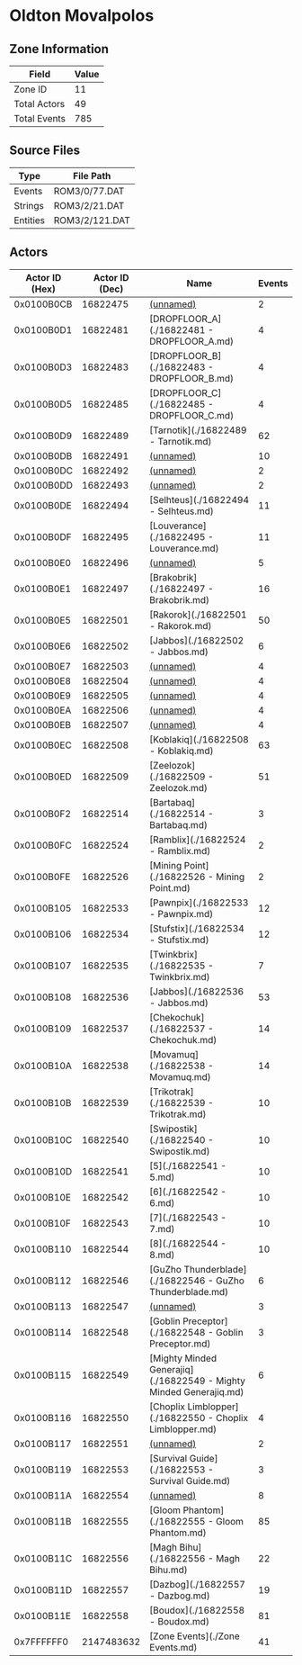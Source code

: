 # Oldton Movalpolos

## Zone Information

| Field        |   Value |
|--------------|---------|
| Zone ID      |      11 |
| Total Actors |      49 |
| Total Events |     785 |

## Source Files

| Type     | File Path      |
|----------|----------------|
| Events   | ROM3/0/77.DAT  |
| Strings  | ROM3/2/21.DAT  |
| Entities | ROM3/2/121.DAT |

## Actors

| Actor ID (Hex)   |   Actor ID (Dec) | Name                                                               |   Events |
|------------------|------------------|--------------------------------------------------------------------|----------|
| 0x0100B0CB       |         16822475 | [(unnamed)](./16822475.md)                                         |        2 |
| 0x0100B0D1       |         16822481 | [DROPFLOOR_A](./16822481 - DROPFLOOR_A.md)                         |        4 |
| 0x0100B0D3       |         16822483 | [DROPFLOOR_B](./16822483 - DROPFLOOR_B.md)                         |        4 |
| 0x0100B0D5       |         16822485 | [DROPFLOOR_C](./16822485 - DROPFLOOR_C.md)                         |        4 |
| 0x0100B0D9       |         16822489 | [Tarnotik](./16822489 - Tarnotik.md)                               |       62 |
| 0x0100B0DB       |         16822491 | [(unnamed)](./16822491.md)                                         |       10 |
| 0x0100B0DC       |         16822492 | [(unnamed)](./16822492.md)                                         |        2 |
| 0x0100B0DD       |         16822493 | [(unnamed)](./16822493.md)                                         |        2 |
| 0x0100B0DE       |         16822494 | [Selhteus](./16822494 - Selhteus.md)                               |       11 |
| 0x0100B0DF       |         16822495 | [Louverance](./16822495 - Louverance.md)                           |       11 |
| 0x0100B0E0       |         16822496 | [(unnamed)](./16822496.md)                                         |        5 |
| 0x0100B0E1       |         16822497 | [Brakobrik](./16822497 - Brakobrik.md)                             |       16 |
| 0x0100B0E5       |         16822501 | [Rakorok](./16822501 - Rakorok.md)                                 |       50 |
| 0x0100B0E6       |         16822502 | [Jabbos](./16822502 - Jabbos.md)                                   |        6 |
| 0x0100B0E7       |         16822503 | [(unnamed)](./16822503.md)                                         |        4 |
| 0x0100B0E8       |         16822504 | [(unnamed)](./16822504.md)                                         |        4 |
| 0x0100B0E9       |         16822505 | [(unnamed)](./16822505.md)                                         |        4 |
| 0x0100B0EA       |         16822506 | [(unnamed)](./16822506.md)                                         |        4 |
| 0x0100B0EB       |         16822507 | [(unnamed)](./16822507.md)                                         |        4 |
| 0x0100B0EC       |         16822508 | [Koblakiq](./16822508 - Koblakiq.md)                               |       63 |
| 0x0100B0ED       |         16822509 | [Zeelozok](./16822509 - Zeelozok.md)                               |       51 |
| 0x0100B0F2       |         16822514 | [Bartabaq](./16822514 - Bartabaq.md)                               |        3 |
| 0x0100B0FC       |         16822524 | [Ramblix](./16822524 - Ramblix.md)                                 |        2 |
| 0x0100B0FE       |         16822526 | [Mining Point](./16822526 - Mining Point.md)                       |        2 |
| 0x0100B105       |         16822533 | [Pawnpix](./16822533 - Pawnpix.md)                                 |       12 |
| 0x0100B106       |         16822534 | [Stufstix](./16822534 - Stufstix.md)                               |       12 |
| 0x0100B107       |         16822535 | [Twinkbrix](./16822535 - Twinkbrix.md)                             |        7 |
| 0x0100B108       |         16822536 | [Jabbos](./16822536 - Jabbos.md)                                   |       53 |
| 0x0100B109       |         16822537 | [Chekochuk](./16822537 - Chekochuk.md)                             |       14 |
| 0x0100B10A       |         16822538 | [Movamuq](./16822538 - Movamuq.md)                                 |       14 |
| 0x0100B10B       |         16822539 | [Trikotrak](./16822539 - Trikotrak.md)                             |       10 |
| 0x0100B10C       |         16822540 | [Swipostik](./16822540 - Swipostik.md)                             |       10 |
| 0x0100B10D       |         16822541 | [5](./16822541 - 5.md)                                             |       10 |
| 0x0100B10E       |         16822542 | [6](./16822542 - 6.md)                                             |       10 |
| 0x0100B10F       |         16822543 | [7](./16822543 - 7.md)                                             |       10 |
| 0x0100B110       |         16822544 | [8](./16822544 - 8.md)                                             |       10 |
| 0x0100B112       |         16822546 | [GuZho Thunderblade](./16822546 - GuZho Thunderblade.md)           |        6 |
| 0x0100B113       |         16822547 | [(unnamed)](./16822547.md)                                         |        3 |
| 0x0100B114       |         16822548 | [Goblin Preceptor](./16822548 - Goblin Preceptor.md)               |        3 |
| 0x0100B115       |         16822549 | [Mighty Minded Generajiq](./16822549 - Mighty Minded Generajiq.md) |        6 |
| 0x0100B116       |         16822550 | [Choplix Limblopper](./16822550 - Choplix Limblopper.md)           |        4 |
| 0x0100B117       |         16822551 | [(unnamed)](./16822551.md)                                         |        2 |
| 0x0100B119       |         16822553 | [Survival Guide](./16822553 - Survival Guide.md)                   |        3 |
| 0x0100B11A       |         16822554 | [(unnamed)](./16822554.md)                                         |        8 |
| 0x0100B11B       |         16822555 | [Gloom Phantom](./16822555 - Gloom Phantom.md)                     |       85 |
| 0x0100B11C       |         16822556 | [Magh Bihu](./16822556 - Magh Bihu.md)                             |       22 |
| 0x0100B11D       |         16822557 | [Dazbog](./16822557 - Dazbog.md)                                   |       19 |
| 0x0100B11E       |         16822558 | [Boudox](./16822558 - Boudox.md)                                   |       81 |
| 0x7FFFFFF0       |       2147483632 | [Zone Events](./Zone Events.md)                                    |       41 |